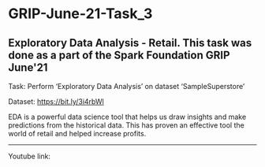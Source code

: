# GRIP-June-21-Task_3
Exploratory Data Analysis - Retail. This task was done as a part of the Spark Foundation GRIP June'21
---------------------------------
Task: Perform ‘Exploratory Data Analysis’ on dataset ‘SampleSuperstore’ 

Dataset: https://bit.ly/3i4rbWl

EDA is a powerful data science tool that helps us draw insights and make predictions from the historical data. This has proven an effective tool the world of retail and helped increase profits. 

----------------------------------
Youtube link: 

